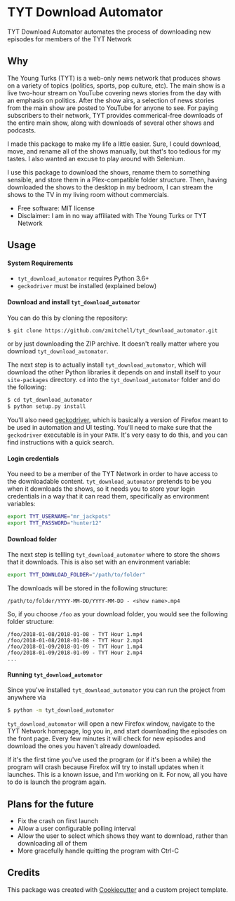 # TYT Download Automator

TYT Download Automator automates the process of downloading new episodes for members of the TYT Network

## Why
The Young Turks (TYT) is a web-only news network that produces shows on a variety of topics (politics, sports, pop culture, etc). The main show is a live two-hour stream on YouTube covering news stories from the day with an emphasis on politics. After the show airs, a selection of news stories from the main show are posted to YouTube for anyone to see. For paying subscribers to their network, TYT provides commerical-free downloads of the entire main show, along with downloads of several other shows and podcasts.

I made this package to make my life a little easier. Sure, I could download, move, and rename all of the shows manually, but that's too tedious for my tastes. I also wanted an excuse to play around with Selenium.

I use this package to download the shows, rename them to something sensible, and store them in a Plex-compatible folder structure. Then, having downloaded the shows to the desktop in my bedroom, I can stream the shows to the TV in my living room without commercials.

* Free software: MIT license
* Disclaimer: I am in no way affiliated with The Young Turks or TYT Network

## Usage

#### System Requirements
* `tyt_download_automator` requires Python 3.6+
* `geckodriver` must be installed (explained below)

#### Download and install `tyt_download_automator`
You can do this by cloning the repository:

```bash
$ git clone https://github.com/zmitchell/tyt_download_automator.git
```

or by just downloading the ZIP archive. It doesn't really matter where you download `tyt_download_automator`.

The next step is to actually install `tyt_download_automator`, which will download the other Python libraries it depends on and install itself to your `site-packages` directory. `cd` into the `tyt_download_automator` folder and do the following:

```bash
$ cd tyt_download_automator
$ python setup.py install
```

You'll also need [geckodriver](https://github.com/mozilla/geckodriver/releases), which is basically a version of Firefox meant to be used in automation and UI testing. You'll need to make sure that the `geckodriver` executable is in your `PATH`. It's very easy to do this, and you can find instructions with a quick search.

#### Login credentials
You need to be a member of the TYT Network in order to have access to the downloadable content. `tyt_download_automator` pretends to be you when it downloads the shows, so it needs you to store your login credentials in a way that it can read them, specifically as environment variables:

```bash
export TYT_USERNAME="mr_jackpots"
export TYT_PASSWORD="hunter12"
```

#### Download folder
The next step is tellling `tyt_download_automator` where to store the shows that it downloads. This is also set with an environment variable:

```bash
export TYT_DOWNLOAD_FOLDER="/path/to/folder"
```

The downloads will be stored in the following structure:
```text
/path/to/folder/YYYY-MM-DD/YYYY-MM-DD - <show name>.mp4
```

So, if you choose `/foo` as your download folder, you would see the following folder structure:
```text
/foo/2018-01-08/2018-01-08 - TYT Hour 1.mp4
/foo/2018-01-08/2018-01-08 - TYT Hour 2.mp4
/foo/2018-01-09/2018-01-09 - TYT Hour 1.mp4
/foo/2018-01-09/2018-01-09 - TYT Hour 2.mp4
...
```

#### Running `tyt_download_automator`

Since you've installed `tyt_download_automator` you can run the project from anywhere via
```bash
$ python -m tyt_download_automator
```

`tyt_download_automator` will open a new Firefox window, navigate to the TYT Network homepage, log you in, and start downloading the episodes on the front page. Every few minutes it will check for new episodes and download the ones you haven't already downloaded.

If it's the first time you've used the program (or if it's been a while) the program will crash because Firefox will try to install updates when it launches. This is a known issue, and I'm working on it. For now, all you have to do is launch the program again.

## Plans for the future
* Fix the crash on first launch
* Allow a user configurable polling interval
* Allow the user to select which shows they want to download, rather than downloading all of them
* More gracefully handle quitting the program with Ctrl-C

## Credits

This package was created with [Cookiecutter](https://github.com/audreyr/cookiecutter) and a custom project template.

